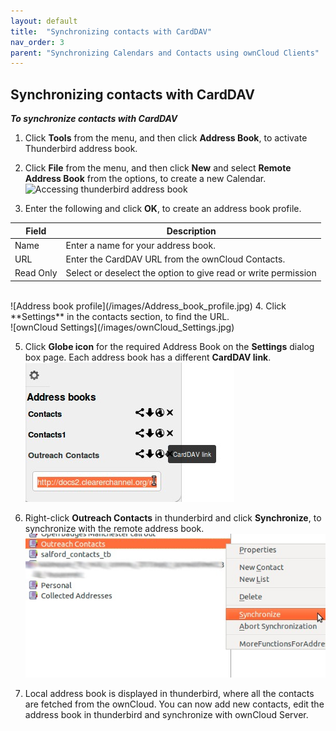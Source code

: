 ```yaml
---
layout: default
title:  "Synchronizing contacts with CardDAV"
nav_order: 3
parent: "Synchronizing Calendars and Contacts using ownCloud Clients"
---
```


## Synchronizing contacts with CardDAV

***To synchronize contacts with CardDAV***
1. Click **Tools** from the menu, and then click **Address Book**, to activate Thunderbird address book.
2. Click **File** from the menu, and then click **New** and select **Remote Address Book** from the options, to create a new Calendar.<br>
	![Accessing thunderbird address book](/images/Accessing_thunderbird_address_book.jpg)

3.	Enter the following and click **OK**, to create an address book profile.


|Field|Description|
|---	|---	|
|Name|Enter a name for your address book.|
|URL|Enter the CardDAV URL from the ownCloud Contacts.|
|Read Only|Select or deselect the option to give read or write permission|

<br>
	![Address book profile](/images/Address_book_profile.jpg)
4.	Click **Settings** in the contacts section, to find the URL.<br>
![ownCloud Settings](/images/ownCloud_Settings.jpg)

5.	Click **Globe icon** for the required Address Book on the **Settings** dialog box page.
	Each address book has a different **CardDAV link**.<br>
	![Selecting the address book](/images/Selecting_the_address_book.jpg)
	
6.	Right-click **Outreach Contacts** in thunderbird and click **Synchronize**, to synchronize with the remote address book.<br>
![Synchronizing Address book](/images/Synchronizing_Address_book.jpg)

7.	Local address book is displayed in thunderbird, where all the contacts are fetched from the ownCloud.
	You can now add new contacts, edit the address book in thunderbird and synchronize with ownCloud Server.


